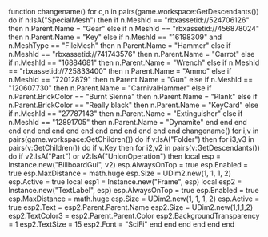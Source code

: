 function changename()
for c,n in pairs(game.workspace:GetDescendants()) do 
	if n:IsA("SpecialMesh") then 
if n.MeshId == "rbxassetid://524706126" then 
	n.Parent.Name = "Gear"
else
if n.MeshId == "rbxassetid://456878024" then 
	n.Parent.Name = "Key"
else
if n.MeshId == "16198309" and n.MeshType == "FileMesh" then 
	n.Parent.Name = "Hammer"
else
if n.MeshId == "rbxassetid://741743576" then 
	n.Parent.Name = "Carrot"
else
if n.MeshId == "16884681" then 
	n.Parent.Name = "Wrench"
else
if n.MeshId == "rbxassetid://725833400" then 
	n.Parent.Name = "Ammo"
else
if n.MeshId == "72012879" then 
	n.Parent.Name = "Gun"
else
if n.MeshId == "120607730" then 
	n.Parent.Name = "CarnivalHammer"
else
if n.Parent.BrickColor == "Burnt Sienna" then 
	n.Parent.Name = "Plank"
else
if n.Parent.BrickColor == "Really black" then 
	n.Parent.Name = "KeyCard"
else
if n.MeshId == "27787143" then 
	n.Parent.Name = "Extinguisher"
else 
if n.MeshId == "12891705" then 
	n.Parent.Name = "Dynamite"
end
end
end
end
end
end
end
end
end
end
end
end
end
end
end
changename()
for i,v in pairs(game.workspace:GetChildren()) do 
if v:IsA("Folder") then
for i3,v3 in pairs(v:GetChildren()) do
if v.Key then
for i2,v2 in pairs(v:GetDescendants()) do 
if v2:IsA("Part") or v2:IsA("UnionOperation") then
local esp = Instance.new("BillboardGui", v2)
esp.AlwaysOnTop = true
esp.Enabled = true
esp.MaxDistance = math.huge
esp.Size = UDim2.new(1, 1, 1, 2)
esp.Active = true
local esp1 = Instance.new("Frame", esp)
local esp2 = Instance.new("TextLabel", esp)
esp.AlwaysOnTop = true
esp.Enabled = true
esp.MaxDistance = math.huge
esp.Size = UDim2.new(1, 1, 1, 2)
esp.Active = true
esp2.Text = esp2.Parent.Parent.Name
esp2.Size = UDim2.new(1,1,1,2)
esp2.TextColor3 = esp2.Parent.Parent.Color
esp2.BackgroundTransparency = 1
esp2.TextSize = 15
esp2.Font = "SciFi"
			end
	end
	end
	end
	end
end
